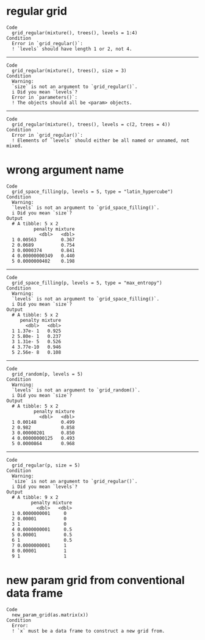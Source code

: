 # regular grid

    Code
      grid_regular(mixture(), trees(), levels = 1:4)
    Condition
      Error in `grid_regular()`:
      ! `levels` should have length 1 or 2, not 4.

---

    Code
      grid_regular(mixture(), trees(), size = 3)
    Condition
      Warning:
      `size` is not an argument to `grid_regular()`.
      i Did you mean `levels`?
      Error in `parameters()`:
      ! The objects should all be <param> objects.

---

    Code
      grid_regular(mixture(), trees(), levels = c(2, trees = 4))
    Condition
      Error in `grid_regular()`:
      ! Elements of `levels` should either be all named or unnamed, not mixed.

# wrong argument name

    Code
      grid_space_filling(p, levels = 5, type = "latin_hypercube")
    Condition
      Warning:
      `levels` is not an argument to `grid_space_filling()`.
      i Did you mean `size`?
    Output
      # A tibble: 5 x 2
              penalty mixture
                <dbl>   <dbl>
      1 0.00563         0.367
      2 0.0689          0.754
      3 0.0000374       0.841
      4 0.00000000349   0.440
      5 0.0000000402    0.198

---

    Code
      grid_space_filling(p, levels = 5, type = "max_entropy")
    Condition
      Warning:
      `levels` is not an argument to `grid_space_filling()`.
      i Did you mean `size`?
    Output
      # A tibble: 5 x 2
         penalty mixture
           <dbl>   <dbl>
      1 1.37e- 1   0.925
      2 5.80e- 1   0.237
      3 1.31e- 5   0.526
      4 3.77e-10   0.946
      5 2.56e- 8   0.108

---

    Code
      grid_random(p, levels = 5)
    Condition
      Warning:
      `levels` is not an argument to `grid_random()`.
      i Did you mean `size`?
    Output
      # A tibble: 5 x 2
              penalty mixture
                <dbl>   <dbl>
      1 0.00148         0.499
      2 0.982           0.858
      3 0.00000201      0.850
      4 0.00000000125   0.493
      5 0.0000864       0.968

---

    Code
      grid_regular(p, size = 5)
    Condition
      Warning:
      `size` is not an argument to `grid_regular()`.
      i Did you mean `levels`?
    Output
      # A tibble: 9 x 2
             penalty mixture
               <dbl>   <dbl>
      1 0.0000000001     0  
      2 0.00001          0  
      3 1                0  
      4 0.0000000001     0.5
      5 0.00001          0.5
      6 1                0.5
      7 0.0000000001     1  
      8 0.00001          1  
      9 1                1  

# new param grid from conventional data frame

    Code
      new_param_grid(as.matrix(x))
    Condition
      Error:
      ! `x` must be a data frame to construct a new grid from.

